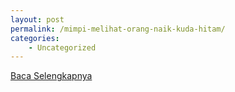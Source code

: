 ```yaml
---
layout: post
permalink: /mimpi-melihat-orang-naik-kuda-hitam/
categories:
    - Uncategorized
---
```


[Baca Selengkapnya](/08)
